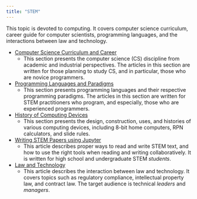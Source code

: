 ```yaml
---
title: "STEM"
---
```


This topic is devoted to computing. It covers computer science curriculum, career guide for computer scientists, programming languages, and the interactions between law and technology.

- [Computer Science Curriculum and Career](CS.md)
  - This section presents the computer science (CS) discipline from academic and industrial perspectives. The articles in this section are written for those planning to study CS, and in particular, those who are novice programmers.
- [Programming Languages and Paradigms](PL.md)
  - This section presents programming languages and their respective programming paradigms. The articles in this section are written for STEM practitioners who program, and especially, those who are experienced programmers.
- [History of Computing Devices](ComputingHistory.md)
  - This section presents the design, construction, uses, and histories of various computing devices, including 8-bit home computers, RPN calculators, and slide rules.
- [Writing STEM Papers using Jupyter](WritingSTEM.md)
  - This article describes proper ways to read and write STEM text, and how to use the right tools when reading and writing collaboratively. It is written for high school and undergraduate STEM *students*.
- [Law and Technology](LawAndTechnology.md)
  - This article describes the interaction between law and technology. It covers topics such as regulatory compliance, intellectual property law, and contract law. The target audience is technical *leaders* and *managers*.

